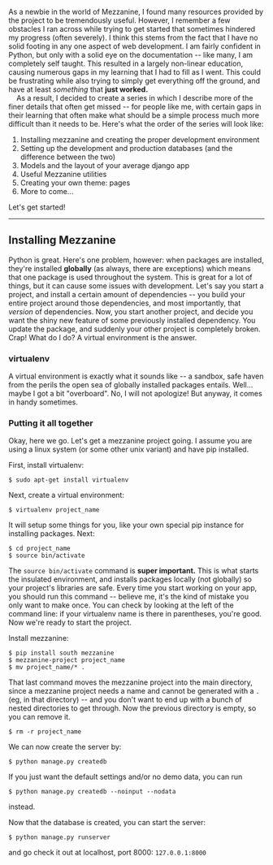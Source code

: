 <span class="dropcap">A</span>s a newbie in the world of Mezzanine, I found many resources provided by the project to be tremendously useful. However, I remember a few obstacles I ran across while trying to get started that sometimes hindered my progress (often severely). I think this stems from the fact that I have no solid footing in any one aspect of web development. I am fairly confident in Python, but only with a solid eye on the documentation -- like many, I am completely self taught. This resulted in a largely non-linear education, causing numerous gaps in my learning that I had to fill as I went. This could be frustrating while also trying to simply get everything off the ground, and have at least *something* that **just worked.**  
    
    As a result, I decided to create a series in which I describe more of the finer details that often get missed -- for people like me, with certain gaps in their learning that often make what should be a simple process much more difficult than it needs to be. Here's what the order of the series will look like:  

1. Installing mezzanine and creating the proper development environment
2. Setting up the development and production databases (and the difference between the two)
3. Models and the layout of your average django app
4. Useful Mezzanine utilities
5. Creating your own theme: pages
6. More to come...  

Let's get started!

------

## Installing Mezzanine  


Python is great. Here's one problem, however: when packages are installed, they're installed **globally** (as always, there are exceptions) which means that one package is used throughout the system. This is great for a lot of things, but it can cause some issues with development. Let's say you start a project, and install a certain amount of dependencies -- you build your entire project around those dependencies, and most importantly, that *version* of dependencies. Now, you start another project, and decide you want the shiny new feature of some previously installed dependency. You update the package, and suddenly your other project is completely broken. Crap! What do I do? A virtual environment is the answer.
### virtualenv

A virtual environment is exactly what it sounds like -- a sandbox, safe haven from the perils the open sea of globally installed packages entails. Well... maybe I got a bit "overboard". No, I will not apologize!
But anyway, it comes in handy sometimes.

### Putting it all together

Okay, here we go. Let's get a mezzanine project going. I assume you are using a linux system (or some other unix variant) and have pip installed. 

First, install virtualenv:

    $ sudo apt-get install virtualenv

Next, create a virtual environment:

    $ virtualenv project_name

It will setup some things for you, like your own special pip instance for installing packages. Next:

    $ cd project_name  
    $ source bin/activate

The `source bin/activate` command is **super important.** This is what starts the insulated environment, and installs packages locally (not globally) so your project's libraries are safe. Every time you start working on your app, you should run this command -- believe me, it's the kind of mistake you only want to make once. You can check by looking at the left of the command line: if your virtualenv name is there in parentheses, you're good. Now we're ready to start the project.

Install mezzanine:

    $ pip install south mezzanine
    $ mezzanine-project project_name
    $ mv project_name/* .

That last command moves the mezzanine project into the main directory, since a mezzanine project needs a name and cannot be generated with a `.` (eg, in that directory) -- and you don't want to end up with a bunch of nested directories to get through. Now the previous directory is empty, so you can remove it.

    $ rm -r project_name

We can now create the server by:

    $ python manage.py createdb

If you just want the default settings and/or no demo data, you can run

    $ python manage.py createdb --noinput --nodata

instead.

Now that the database is created, you can start the server:

    $ python manage.py runserver

and go check it out at localhost, port 8000: `127.0.0.1:8000`

